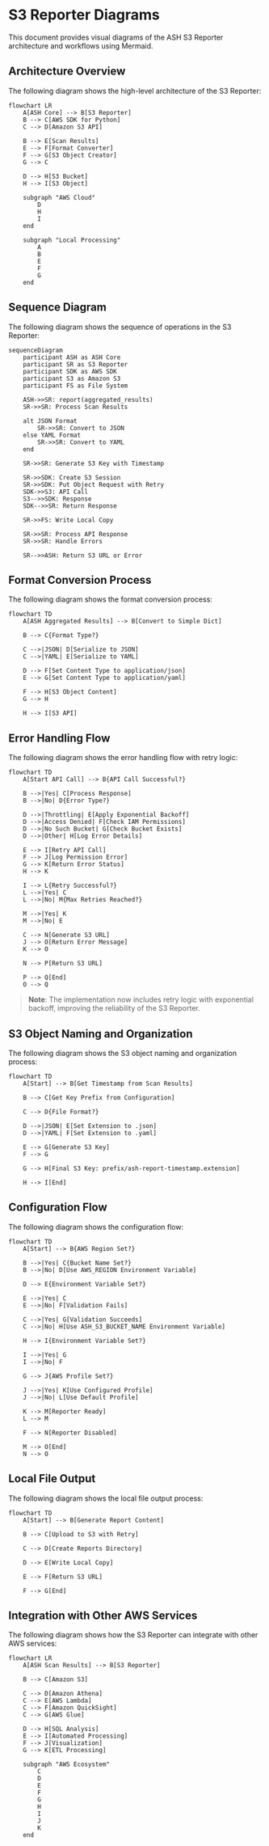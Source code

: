 # S3 Reporter Diagrams

This document provides visual diagrams of the ASH S3 Reporter architecture and workflows using Mermaid.

## Architecture Overview

The following diagram shows the high-level architecture of the S3 Reporter:

```mermaid
flowchart LR
    A[ASH Core] --> B[S3 Reporter]
    B --> C[AWS SDK for Python]
    C --> D[Amazon S3 API]

    B --> E[Scan Results]
    E --> F[Format Converter]
    F --> G[S3 Object Creator]
    G --> C

    D --> H[S3 Bucket]
    H --> I[S3 Object]

    subgraph "AWS Cloud"
        D
        H
        I
    end

    subgraph "Local Processing"
        A
        B
        E
        F
        G
    end
```

## Sequence Diagram

The following diagram shows the sequence of operations in the S3 Reporter:

```mermaid
sequenceDiagram
    participant ASH as ASH Core
    participant SR as S3 Reporter
    participant SDK as AWS SDK
    participant S3 as Amazon S3
    participant FS as File System

    ASH->>SR: report(aggregated_results)
    SR->>SR: Process Scan Results

    alt JSON Format
        SR->>SR: Convert to JSON
    else YAML Format
        SR->>SR: Convert to YAML
    end

    SR->>SR: Generate S3 Key with Timestamp

    SR->>SDK: Create S3 Session
    SR->>SDK: Put Object Request with Retry
    SDK->>S3: API Call
    S3-->>SDK: Response
    SDK-->>SR: Return Response

    SR->>FS: Write Local Copy

    SR->>SR: Process API Response
    SR->>SR: Handle Errors

    SR-->>ASH: Return S3 URL or Error
```

## Format Conversion Process

The following diagram shows the format conversion process:

```mermaid
flowchart TD
    A[ASH Aggregated Results] --> B[Convert to Simple Dict]

    B --> C{Format Type?}

    C -->|JSON| D[Serialize to JSON]
    C -->|YAML| E[Serialize to YAML]

    D --> F[Set Content Type to application/json]
    E --> G[Set Content Type to application/yaml]

    F --> H[S3 Object Content]
    G --> H

    H --> I[S3 API]
```

## Error Handling Flow

The following diagram shows the error handling flow with retry logic:

```mermaid
flowchart TD
    A[Start API Call] --> B{API Call Successful?}

    B -->|Yes| C[Process Response]
    B -->|No| D{Error Type?}

    D -->|Throttling| E[Apply Exponential Backoff]
    D -->|Access Denied| F[Check IAM Permissions]
    D -->|No Such Bucket| G[Check Bucket Exists]
    D -->|Other| H[Log Error Details]

    E --> I[Retry API Call]
    F --> J[Log Permission Error]
    G --> K[Return Error Status]
    H --> K

    I --> L{Retry Successful?}
    L -->|Yes| C
    L -->|No| M{Max Retries Reached?}

    M -->|Yes| K
    M -->|No| E

    C --> N[Generate S3 URL]
    J --> O[Return Error Message]
    K --> O

    N --> P[Return S3 URL]

    P --> Q[End]
    O --> Q
```

> **Note**: The implementation now includes retry logic with exponential backoff, improving the reliability of the S3 Reporter.

## S3 Object Naming and Organization

The following diagram shows the S3 object naming and organization process:

```mermaid
flowchart TD
    A[Start] --> B[Get Timestamp from Scan Results]

    B --> C[Get Key Prefix from Configuration]

    C --> D{File Format?}

    D -->|JSON| E[Set Extension to .json]
    D -->|YAML| F[Set Extension to .yaml]

    E --> G[Generate S3 Key]
    F --> G

    G --> H[Final S3 Key: prefix/ash-report-timestamp.extension]

    H --> I[End]
```

## Configuration Flow

The following diagram shows the configuration flow:

```mermaid
flowchart TD
    A[Start] --> B{AWS Region Set?}

    B -->|Yes| C{Bucket Name Set?}
    B -->|No| D[Use AWS_REGION Environment Variable]

    D --> E{Environment Variable Set?}

    E -->|Yes| C
    E -->|No| F[Validation Fails]

    C -->|Yes| G[Validation Succeeds]
    C -->|No| H[Use ASH_S3_BUCKET_NAME Environment Variable]

    H --> I{Environment Variable Set?}

    I -->|Yes| G
    I -->|No| F

    G --> J{AWS Profile Set?}

    J -->|Yes| K[Use Configured Profile]
    J -->|No| L[Use Default Profile]

    K --> M[Reporter Ready]
    L --> M

    F --> N[Reporter Disabled]

    M --> O[End]
    N --> O
```

## Local File Output

The following diagram shows the local file output process:

```mermaid
flowchart TD
    A[Start] --> B[Generate Report Content]

    B --> C[Upload to S3 with Retry]

    C --> D[Create Reports Directory]

    D --> E[Write Local Copy]

    E --> F[Return S3 URL]

    F --> G[End]
```

## Integration with Other AWS Services

The following diagram shows how the S3 Reporter can integrate with other AWS services:

```mermaid
flowchart LR
    A[ASH Scan Results] --> B[S3 Reporter]

    B --> C[Amazon S3]

    C --> D[Amazon Athena]
    C --> E[AWS Lambda]
    C --> F[Amazon QuickSight]
    C --> G[AWS Glue]

    D --> H[SQL Analysis]
    E --> I[Automated Processing]
    F --> J[Visualization]
    G --> K[ETL Processing]

    subgraph "AWS Ecosystem"
        C
        D
        E
        F
        G
        H
        I
        J
        K
    end
```